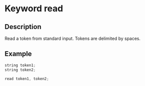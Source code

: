 # Keyword read

## Description

Read a token from standard input. Tokens are delimited by spaces.

## Example

```cpp
string token1;
string token2;

read token1, token2;
```
